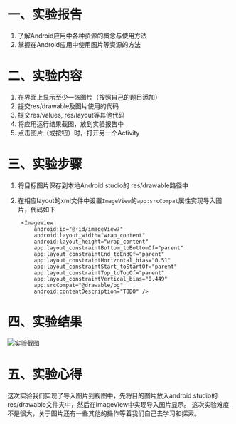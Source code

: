 # 一、实验报告

1. 了解Android应用中各种资源的概念与使用方法
2. 掌握在Android应用中使用图片等资源的方法

# 二、实验内容

1. 在界面上显示至少一张图片（按照自己的题目添加）
2. 提交res/drawable及图片使用的代码
3. 提交res/values, res/layout等其他代码
4. 将应用运行结果截图，放到实验报告中
5. 点击图片（或按钮）时，打开另一个Activity

# 三、实验步骤

1. 将目标图片保存到本地Android studio的 res/drawable路径中

2. 在相应layout的xml文件中设置`ImageView`的`app:srcCompat`属性实现导入图片，代码如下

   ```
    <ImageView
        android:id="@+id/imageView7"
        android:layout_width="wrap_content"
        android:layout_height="wrap_content"
        app:layout_constraintBottom_toBottomOf="parent"
        app:layout_constraintEnd_toEndOf="parent"
        app:layout_constraintHorizontal_bias="0.51"
        app:layout_constraintStart_toStartOf="parent"
        app:layout_constraintTop_toTopOf="parent"
        app:layout_constraintVertical_bias="0.449"
        app:srcCompat="@drawable/bg"
        android:contentDescription="TODO" />
   ```


# 四、实验结果

![实验截图]()

# 五、实验心得

这次实验我们实现了导入图片到视图中，先将目的图片放入android studio的res/drawable文件夹中，然后在ImageView中实现导入图片显示。
这次实验难度不是很大，关于图片还有一些其他的操作等着我们自己去学习和探索。
